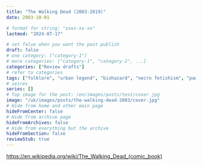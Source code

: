 ```yaml
---
title: "The Walking Dead (2003-2019)"
date: 2003-10-01

# format for string: "xxxx-xx-xx"
lastmod: "2024-07-17"

# set false when you want the post publish
draft: false
# one category: ["category-1"]
# more categories: ["category-1", "category-2", ...]
categories: ["Review drafts"]
# refer to categories
tags: ["folklore", "urban legend", "biohazard", "necro fetishism", "pandemic", "zombie"]
# seires
series: []
# Top image for the post: /en/images/posts/test/cover.jpg
image: "/uk/images/posts/the-walking-dead-2003/cover.jpg"
# Hide from home and other main page
hideFromCenter: false
# Hide from archive page
hideFromArchives: false
# Hide from everything but the archive
hideFromSection: false
reviewStub: true
---
```

https://en.wikipedia.org/wiki/The_Walking_Dead_(comic_book)
<!--more-->